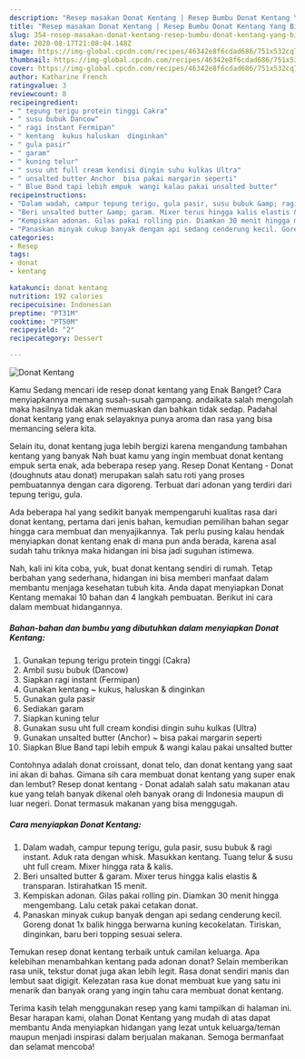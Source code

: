 ```yaml
---
description: "Resep masakan Donat Kentang | Resep Bumbu Donat Kentang Yang Bikin Ngiler"
title: "Resep masakan Donat Kentang | Resep Bumbu Donat Kentang Yang Bikin Ngiler"
slug: 354-resep-masakan-donat-kentang-resep-bumbu-donat-kentang-yang-bikin-ngiler
date: 2020-08-17T21:08:04.148Z
image: https://img-global.cpcdn.com/recipes/46342e8f6cdad686/751x532cq70/donat-kentang-foto-resep-utama.jpg
thumbnail: https://img-global.cpcdn.com/recipes/46342e8f6cdad686/751x532cq70/donat-kentang-foto-resep-utama.jpg
cover: https://img-global.cpcdn.com/recipes/46342e8f6cdad686/751x532cq70/donat-kentang-foto-resep-utama.jpg
author: Katharine French
ratingvalue: 3
reviewcount: 8
recipeingredient:
- " tepung terigu protein tinggi Cakra"
- " susu bubuk Dancow"
- " ragi instant Fermipan"
- " kentang  kukus haluskan  dinginkan"
- " gula pasir"
- " garam"
- " kuning telur"
- " susu uht full cream kondisi dingin suhu kulkas Ultra"
- " unsalted butter Anchor  bisa pakai margarin seperti"
- " Blue Band tapi lebih empuk  wangi kalau pakai unsalted butter"
recipeinstructions:
- "Dalam wadah, campur tepung terigu, gula pasir, susu bubuk &amp; ragi instant. Aduk rata dengan whisk. Masukkan kentang. Tuang telur &amp; susu uht full cream. Mixer hingga rata &amp; kalis."
- "Beri unsalted butter &amp; garam. Mixer terus hingga kalis elastis &amp; transparan. Istirahatkan 15 menit."
- "Kempiskan adonan. Gilas pakai rolling pin. Diamkan 30 menit hingga mengembang. Lalu cetak pakai cetakan donat."
- "Panaskan minyak cukup banyak dengan api sedang cenderung kecil. Goreng donat 1x balik hingga berwarna kuning kecokelatan. Tiriskan, dinginkan, baru beri topping sesuai selera."
categories:
- Resep
tags:
- donat
- kentang

katakunci: donat kentang 
nutrition: 192 calories
recipecuisine: Indonesian
preptime: "PT31M"
cooktime: "PT50M"
recipeyield: "2"
recipecategory: Dessert

---
```



![Donat Kentang](https://img-global.cpcdn.com/recipes/46342e8f6cdad686/751x532cq70/donat-kentang-foto-resep-utama.jpg)

Kamu Sedang mencari ide resep donat kentang yang Enak Banget? Cara menyiapkannya memang susah-susah gampang. andaikata salah mengolah maka hasilnya tidak akan memuaskan dan bahkan tidak sedap. Padahal donat kentang yang enak selayaknya punya aroma dan rasa yang bisa memancing selera kita.

Selain itu, donat kentang juga lebih bergizi karena mengandung tambahan kentang yang banyak Nah buat kamu yang ingin membuat donat kentang empuk serta enak, ada beberapa resep yang. Resep Donat Kentang - Donat (doughnuts atau donat) merupakan salah satu roti yang proses pembuatannya dengan cara digoreng. Terbuat dari adonan yang terdiri dari tepung terigu, gula.

Ada beberapa hal yang sedikit banyak mempengaruhi kualitas rasa dari donat kentang, pertama dari jenis bahan, kemudian pemilihan bahan segar hingga cara membuat dan menyajikannya. Tak perlu pusing kalau hendak menyiapkan donat kentang enak di mana pun anda berada, karena asal sudah tahu triknya maka hidangan ini bisa jadi suguhan istimewa.


Nah, kali ini kita coba, yuk, buat donat kentang sendiri di rumah. Tetap berbahan yang sederhana, hidangan ini bisa memberi manfaat dalam membantu menjaga kesehatan tubuh kita. Anda dapat menyiapkan Donat Kentang memakai 10 bahan dan 4 langkah pembuatan. Berikut ini cara dalam membuat hidangannya.

<!--inarticleads1-->

##### Bahan-bahan dan bumbu yang dibutuhkan dalam menyiapkan Donat Kentang:

1. Gunakan  tepung terigu protein tinggi (Cakra)
1. Ambil  susu bubuk (Dancow)
1. Siapkan  ragi instant (Fermipan)
1. Gunakan  kentang ~ kukus, haluskan &amp; dinginkan
1. Gunakan  gula pasir
1. Sediakan  garam
1. Siapkan  kuning telur
1. Gunakan  susu uht full cream kondisi dingin suhu kulkas (Ultra)
1. Gunakan  unsalted butter (Anchor) ~ bisa pakai margarin seperti
1. Siapkan  Blue Band tapi lebih empuk &amp; wangi kalau pakai unsalted butter


Contohnya adalah donat croissant, donat telo, dan donat kentang yang saat ini akan di bahas. Gimana sih cara membuat donat kentang yang super enak dan lembut? Resep donat kentang - Donat adalah salah satu makanan atau kue yang telah banyak dikenal oleh banyak orang di Indonesia maupun di luar negeri. Donat termasuk makanan yang bisa menggugah. 

<!--inarticleads2-->

##### Cara menyiapkan Donat Kentang:

1. Dalam wadah, campur tepung terigu, gula pasir, susu bubuk &amp; ragi instant. Aduk rata dengan whisk. Masukkan kentang. Tuang telur &amp; susu uht full cream. Mixer hingga rata &amp; kalis.
1. Beri unsalted butter &amp; garam. Mixer terus hingga kalis elastis &amp; transparan. Istirahatkan 15 menit.
1. Kempiskan adonan. Gilas pakai rolling pin. Diamkan 30 menit hingga mengembang. Lalu cetak pakai cetakan donat.
1. Panaskan minyak cukup banyak dengan api sedang cenderung kecil. Goreng donat 1x balik hingga berwarna kuning kecokelatan. Tiriskan, dinginkan, baru beri topping sesuai selera.


Temukan resep donat kentang terbaik untuk camilan keluarga. Apa kelebihan menambahkan kentang pada adonan donat? Selain memberikan rasa unik, tekstur donat juga akan lebih legit. Rasa donat sendiri manis dan lembut saat digigit. Kelezatan rasa kue donat membuat kue yang satu ini menarik dan banyak orang yang ingin tahu cara membuat donat kentang. 

Terima kasih telah menggunakan resep yang kami tampilkan di halaman ini. Besar harapan kami, olahan Donat Kentang yang mudah di atas dapat membantu Anda menyiapkan hidangan yang lezat untuk keluarga/teman maupun menjadi inspirasi dalam berjualan makanan. Semoga bermanfaat dan selamat mencoba!

